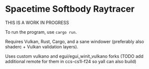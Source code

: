 Spacetime Softbody Raytracer
=

THIS IS A WORK IN PROGRESS

To run the program, use `cargo run`.

Requires Vulkan, Rust, Cargo, and a sane windower (preferably also shaderc + Vulkan validation layers).

Uses custom vulkano and egui/egui_winit_vulkano forks (TODO add additional remote for them in ccs-cs1l-f24 so yall can also build)
